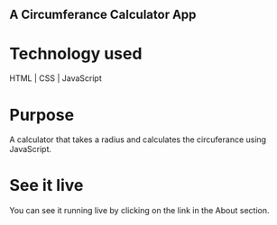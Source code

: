 ## A Circumferance Calculator App

# Technology used

HTML | CSS | JavaScript

# Purpose

A calculator that takes a radius and calculates the circuferance using JavaScript.

# See it live

You can see it running live by clicking on the link in the About section.
